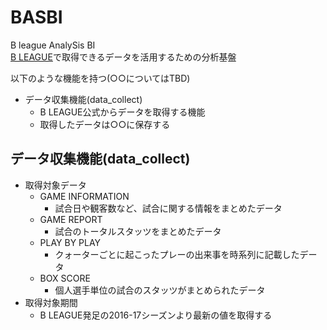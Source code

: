 # BASBI
B league AnalySis BI  
[B LEAGUE](https://www.bleague.jp/)で取得できるデータを活用するための分析基盤  

以下のような機能を持つ(○○についてはTBD)  
- データ収集機能(data_collect)
    - B LEAGUE公式からデータを取得する機能
    - 取得したデータは○○に保存する

## データ収集機能(data_collect)
- 取得対象データ
    - GAME INFORMATION
        - 試合日や観客数など、試合に関する情報をまとめたデータ
    - GAME REPORT
        - 試合のトータルスタッツをまとめたデータ
    - PLAY BY PLAY
        - クォーターごとに起こったプレーの出来事を時系列に記載したデータ
    -  BOX SCORE
        - 個人選手単位の試合のスタッツがまとめられたデータ
- 取得対象期間
    - B LEAGUE発足の2016-17シーズンより最新の値を取得する

